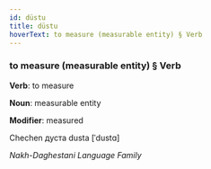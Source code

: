 ```yaml
---
id: düstu
title: düstu
hoverText: to measure (measurable entity) § Verb
---
```


### to measure (measurable entity) § Verb

**Verb**: to measure

**Noun**: measurable entity

**Modifier**: measured

Chechen дуста dusta [ˈdustɑ]

*Nakh-Daghestani Language Family*